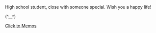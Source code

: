 High school student, close with someone special.
Wish you a happy life!

(^__^)

[Click to Memos](https://memos.itedev.com/)
